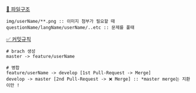<ins> 📄 파일구조 </ins>

```
img/userName/**.png :: 이미지 첨부가 필요할 때
questionName/langName/userName/..etc :: 문제를 풀때 
```

<ins> ✅ 커밋규칙 </ins>
```
# brach 생성
master -> feature/userName

# 병합
feature/userName -> develop [1st Pull-Request -> Merge]
develop -> master [2nd Pull-Request -> ❌ Merge] :: *master merge는 지환이만 !
```